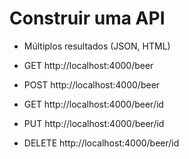 # Construir uma API

- Múltiplos resultados (JSON, HTML)

- GET http://localhost:4000/beer
- POST http://localhost:4000/beer
- GET http://localhost:4000/beer/id
- PUT http://localhost:4000/beer/id
- DELETE http://localhost:4000/beer/id